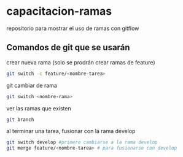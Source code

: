 # capacitacion-ramas
repositorio para mostrar el uso de ramas con gitflow

## Comandos de git que se usarán

crear nueva rama (solo se prodrán crear ramas de feature)
```bash
git switch -c feature/<nombre-tarea>
```

git 
cambiar de rama
```bash
git switch <nombre-rama>
```

ver las ramas que existen
```bash
git branch
```

al terminar una tarea, fusionar con la rama develop
```bash
git switch develop #primero cambiarse a la rama develop
git merge feature/<nombre-tarea> # para fusionarse con develop
```
